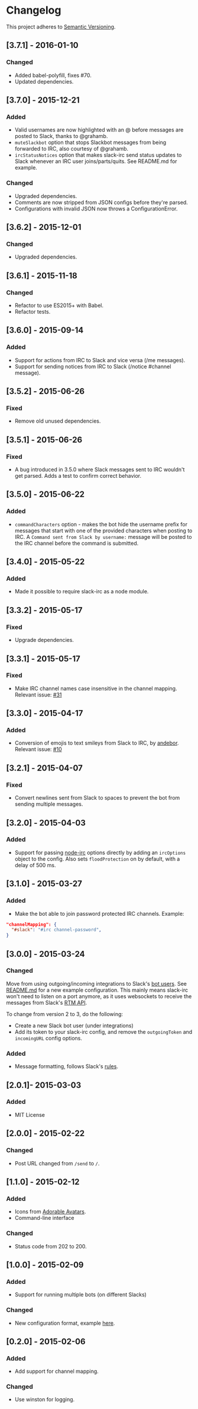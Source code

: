 # Changelog
This project adheres to [Semantic Versioning](http://semver.org/).

## [3.7.1] - 2016-01-10
### Changed
- Added babel-polyfill, fixes #70.
- Updated dependencies.

## [3.7.0] - 2015-12-21
### Added
- Valid usernames are now highlighted with an @ before messages are posted to Slack, thanks to @grahamb.
- `muteSlackbot` option that stops Slackbot messages from being forwarded to IRC, also courtesy of @grahamb.
- `ircStatusNotices` option that makes slack-irc send status updates to Slack whenever an IRC user
joins/parts/quits. See README.md for example.

### Changed
- Upgraded dependencies.
- Comments are now stripped from JSON configs before they're parsed.
- Configurations with invalid JSON now throws a ConfigurationError.

## [3.6.2] - 2015-12-01
### Changed
- Upgraded dependencies.

## [3.6.1] - 2015-11-18
### Changed
- Refactor to use ES2015+ with Babel.
- Refactor tests.

## [3.6.0] - 2015-09-14
### Added
- Support for actions from IRC to Slack and vice versa (/me messages).
- Support for sending notices from IRC to Slack (/notice #channel message).

## [3.5.2] - 2015-06-26
### Fixed
- Remove old unused dependencies.

## [3.5.1] - 2015-06-26
### Fixed
- A bug introduced in 3.5.0 where Slack messages sent to IRC wouldn't get parsed.
Adds a test to confirm correct behavior.

## [3.5.0] - 2015-06-22
### Added
- `commandCharacters` option - makes the bot hide the username prefix for
messages that start with one of the provided characters when posting to IRC.
A `Command sent from Slack by username:` message will be posted to the IRC
channel before the command is submitted.

## [3.4.0] - 2015-05-22
### Added
- Made it possible to require slack-irc as a node module.

## [3.3.2] - 2015-05-17
### Fixed
- Upgrade dependencies.

## [3.3.1] - 2015-05-17
### Fixed
- Make IRC channel names case insensitive in the channel mapping.
Relevant issue: [#31](https://github.com/ekmartin/slack-irc/issues/31)

## [3.3.0] - 2015-04-17
### Added
- Conversion of emojis to text smileys from Slack to IRC, by [andebor](https://github.com/andebor).
Relevant issue: [#10](https://github.com/ekmartin/slack-irc/issues/10)

## [3.2.1] - 2015-04-07
### Fixed
- Convert newlines sent from Slack to spaces to prevent the bot from sending multiple messages.

## [3.2.0] - 2015-04-03
### Added
- Support for passing [node-irc](http://node-irc.readthedocs.org/en/latest/API.html#irc.Client)
options directly by adding an `ircOptions` object to the config. Also sets `floodProtection` on
by default, with a delay of 500 ms.

## [3.1.0] - 2015-03-27
### Added
- Make the bot able to join password protected IRC channels. Example:

```json
"channelMapping": {
  "#slack": "#irc channel-password",
}
```

## [3.0.0] - 2015-03-24
### Changed
Move from using outgoing/incoming integrations to Slack's
[bot users](https://api.slack.com/bot-users). See
[README.md](https://github.com/ekmartin/slack-irc/blob/master/README.md)
for a new example configuration. This mainly means slack-irc won't need
to listen on a port anymore, as it uses websockets to receive the messages
from Slack's [RTM API](https://api.slack.com/rtm).

To change from version 2 to 3, do the following:
- Create a new Slack bot user (under integrations)
- Add its token to your slack-irc config, and remove
the `outgoingToken` and `incomingURL` config options.

### Added
- Message formatting, follows Slack's [rules](https://api.slack.com/docs/formatting).

## [2.0.1]- 2015-03-03
### Added
- MIT License

## [2.0.0] - 2015-02-22
### Changed
- Post URL changed from `/send` to `/`.

## [1.1.0] - 2015-02-12
### Added
- Icons from [Adorable Avatars](http://avatars.adorable.io/).
- Command-line interface

### Changed
- Status code from 202 to 200.

## [1.0.0] - 2015-02-09
### Added
- Support for running multiple bots (on different Slacks)

### Changed
- New configuration format, example
[here](https://github.com/ekmartin/slack-irc/blob/44f6079b5da597cd091e8a3582e34617824e619e/README.md#configuration).

## [0.2.0] - 2015-02-06
### Added
- Add support for channel mapping.

### Changed
- Use winston for logging.
